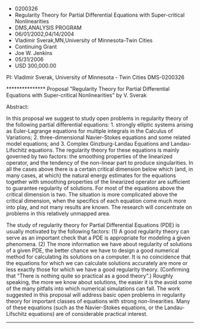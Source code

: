 
* 0200326
* Regularity Theory for Partial Differential Equations with Super-critical Nonlinearities
* DMS,ANALYSIS PROGRAM
* 06/01/2002,04/14/2004
* Vladimir Sverak,MN,University of Minnesota-Twin Cities
* Continuing Grant
* Joe W. Jenkins
* 05/31/2006
* USD 300,000.00

PI: Vladimir Sverak, University of Minnesota - Twin Cities DMS-0200326

*************** Proposal "Regularity Theory for Partial Differential Equations
with Super-critical Nonlinearities" by V. Sverak

Abstract:

In this proposal we suggest to study open problems in regularity theory of the
following partial differential equations: 1. strongly elliptic systems arising
as Euler-Lagrange equations for multiple integrals in the Calculus of
Variations; 2. three-dimensional Navier-Stokes equations and some related model
equations; and 3. Complex Ginzburg-Landau Equations and Landau-Lifschitz
equations. The regularity theory for these equations is mainly governed by two
factors: the smoothing properties of the linearized operator, and the tendency
of the non-linear part to produce singularities. In all the cases above there is
a certain critical dimension below which (and, in many cases, at which) the
natural energy estimates for the equations together with smoothing properties of
the linearized operator are sufficient to guarantee regularity of solutions. For
most of the equations above the critical dimension is two. The situation is more
complicated above the critical dimension, when the specifics of each equation
come much more into play, and not many results are known. The research will
concentrate on problems in this relatively unmapped area.

The study of regularity theory for Partial Differential Equations (PDE) is
usually motivated by the following factors: (1) A good regularity theory can
serve as an important check that a PDE is appropriate for modeling a given
phenomena. (2) The more information we have about regularity of solutions of a
given PDE, the better chance we have to design a good numerical method for
calculating its solutions on a computer. It is no coincidence that the equations
for which we can calculate solutions accurately are more or less exactly those
for which we have a good regularity theory. (Confirming that "There is nothing
quite so practical as a good theory".) Roughly speaking, the more we know about
solutions, the easier it is the avoid some of the many pitfalls into which
numerical simulations can fall. The work suggested in this proposal will address
basic open problems in regularity theory for important classes of equations with
strong non-linearities. Many of these equations (such as the Navier-Stokes
equations, or the Landau-Lifschitz equations) are of considerable practical
interest.

***************************************


